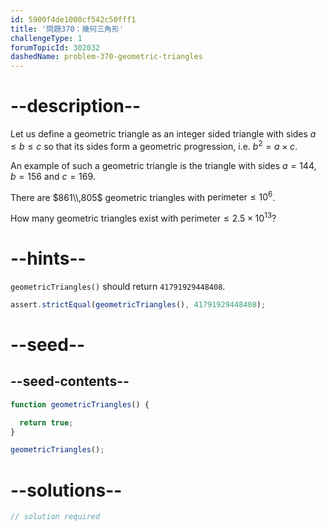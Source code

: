 ```yaml
---
id: 5900f4de1000cf542c50fff1
title: '問題370：幾何三角形'
challengeType: 1
forumTopicId: 302032
dashedName: problem-370-geometric-triangles
---
```


# --description--

Let us define a geometric triangle as an integer sided triangle with sides $a ≤ b ≤ c$ so that its sides form a geometric progression, i.e. $b^2 = a \times c$.

An example of such a geometric triangle is the triangle with sides $a = 144$, $b = 156$ and $c = 169$.

There are $861\\,805$ geometric triangles with $\text{perimeter} ≤ {10}^6$.

How many geometric triangles exist with $\text{perimeter} ≤ 2.5 \times {10}^{13}$?

# --hints--

`geometricTriangles()` should return `41791929448408`.

```js
assert.strictEqual(geometricTriangles(), 41791929448408);
```

# --seed--

## --seed-contents--

```js
function geometricTriangles() {

  return true;
}

geometricTriangles();
```

# --solutions--

```js
// solution required
```
